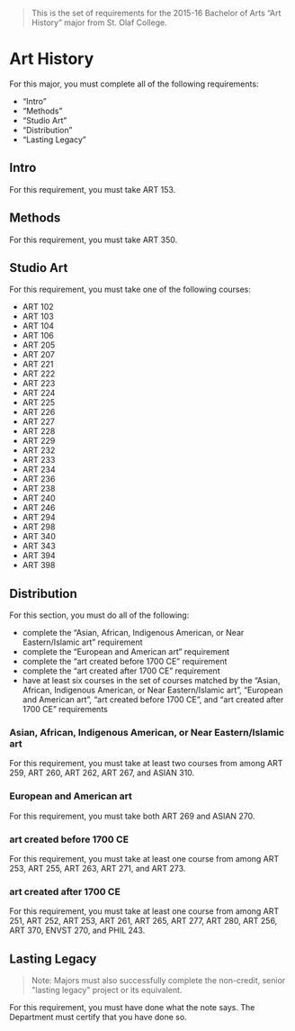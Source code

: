 > This is the set of requirements for the 2015-16 Bachelor of Arts “Art History”
> major from St. Olaf College.

# Art History
For this major, you must complete all of the following requirements:

- “Intro”
- “Methods”
- “Studio Art”
- “Distribution”
- “Lasting Legacy”

## Intro
For this requirement, you must take ART 153.


## Methods
For this requirement, you must take ART 350.


## Studio Art
For this requirement, you must take one of the following courses:

- ART 102
- ART 103
- ART 104
- ART 106
- ART 205
- ART 207
- ART 221
- ART 222
- ART 223
- ART 224
- ART 225
- ART 226
- ART 227
- ART 228
- ART 229
- ART 232
- ART 233
- ART 234
- ART 236
- ART 238
- ART 240
- ART 246
- ART 294
- ART 298
- ART 340
- ART 343
- ART 394
- ART 398


## Distribution
For this section, you must do all of the following:

- complete the “Asian, African, Indigenous American, or Near Eastern/Islamic art” requirement
- complete the “European and American art” requirement
- complete the “art created before 1700 CE” requirement
- complete the “art created after 1700 CE” requirement
- have at least six courses in the set of courses matched by the “Asian, African, Indigenous American, or Near Eastern/Islamic art”, “European and American art”, “art created before 1700 CE”, and “art created after 1700 CE” requirements

### Asian, African, Indigenous American, or Near Eastern/Islamic art
For this requirement, you must take at least two courses from among ART 259, ART 260, ART 262, ART 267, and ASIAN 310.

### European and American art
For this requirement, you must take both ART 269 and ASIAN 270.

### art created before 1700 CE
For this requirement, you must take at least one course from among ART 253, ART 255, ART 263, ART 271, and ART 273.

### art created after 1700 CE
For this requirement, you must take at least one course from among ART 251, ART 252, ART 253, ART 261, ART 265, ART 277, ART 280, ART 256, ART 370, ENVST 270, and PHIL 243.


## Lasting Legacy
> Note: Majors must also successfully complete the non-credit, senior "lasting
> legacy" project or its equivalent.

For this requirement, you must have done what the note says. The Department must
certify that you have done so.

